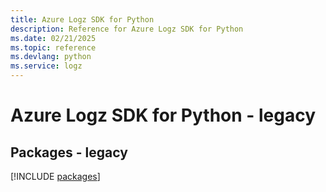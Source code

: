 ```yaml
---
title: Azure Logz SDK for Python
description: Reference for Azure Logz SDK for Python
ms.date: 02/21/2025
ms.topic: reference
ms.devlang: python
ms.service: logz
---
```

# Azure Logz SDK for Python - legacy
## Packages - legacy
[!INCLUDE [packages](logz-index.md)]